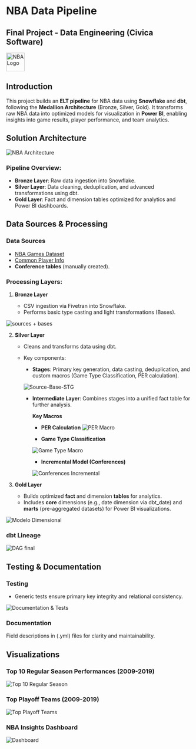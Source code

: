 # NBA Data Pipeline

## Final Project - Data Engineering (Civica Software)

<img src="https://upload.wikimedia.org/wikipedia/en/thumb/0/03/National_Basketball_Association_logo.svg/1200px-National_Basketball_Association_logo.svg.png" alt="NBA Logo" width="50"/>

## Introduction

This project builds an **ELT pipeline** for NBA data using **Snowflake** and **dbt**, following the **Medallion Architecture** (Bronze, Silver, Gold). It transforms raw NBA data into optimized models for visualization in **Power BI**, enabling insights into game results, player performance, and team analytics.

## Solution Architecture

![NBA Architecture](https://github.com/user-attachments/assets/31abab79-cf03-47a7-8ee8-65e63018f005)

### **Pipeline Overview**:

- **Bronze Layer**: Raw data ingestion into Snowflake.
- **Silver Layer**: Data cleaning, deduplication, and advanced transformations using dbt.
- **Gold Layer**: Fact and dimension tables optimized for analytics and Power BI dashboards.

## Data Sources & Processing

### **Data Sources**

- [NBA Games Dataset](https://www.kaggle.com/datasets/nathanlauga/nba-games)
- [Common Player Info](https://www.kaggle.com/datasets/wyattowalsh/basketball)
- **Conference tables** (manually created).


### **Processing Layers**:
1. **Bronze Layer**

    - CSV ingestion via Fivetran into Snowflake.
    - Performs basic type casting and light transformations (Bases).

![sources + bases](https://github.com/user-attachments/assets/86da7f6a-009e-42c9-9540-fc00b70bef63)

2. **Silver Layer**

    - Cleans and transforms data using dbt.
    - Key components:
        - **Stages**: Primary key generation, data casting, deduplication, and custom macros (Game Type Classification, PER calculation).
  
      ![Source-Base-STG](https://github.com/carleondel/nba_data_engineering/assets/140411658/14b195fc-035d-4c90-b867-1c714891a045)
      
        - **Intermediate Layer**: Combines stages into a unified fact table for further analysis.

          **Key Macros**
            - **PER Calculation**
           ![PER Macro](https://github.com/carleondel/nba_data_engineering/assets/140411658/14510df0-7163-49d5-9165-c46eff8d4a5d)
  
            - **Game Type Classification**

            ![Game Type Macro](https://github.com/carleondel/nba_data_engineering/assets/140411658/904a2deb-6e61-4b73-9fac-0de01f7d6261)

            - **Incremental Model (Conferences)**
      
            ![Conferences Incremental](https://github.com/carleondel/nba_data_engineering/assets/140411658/08c7c9c0-0fc8-461c-9c9d-3fef3dc81729)




3. **Gold Layer**

    - Builds optimized **fact** and dimension **tables** for analytics.
    - Includes **core** dimensions (e.g., date dimension via dbt_date) and **marts** (pre-aggregated datasets) for Power BI visualizations.

![Modelo Dimensional](https://github.com/user-attachments/assets/bd249e2c-bd39-4673-8692-2208fb4f8d47)

      
### dbt Lineage

![DAG final](https://github.com/user-attachments/assets/f5404d7f-85c1-47b5-add1-2c34a1b0c9af)



## Testing & Documentation

### Testing

- Generic tests ensure primary key integrity and relational consistency.

![Documentation & Tests](https://github.com/carleondel/nba_data_engineering/assets/140411658/e60f095f-0438-4d1d-a6ad-2050c9fbe14b)

### Documentation

Field descriptions in (.yml) files for clarity and maintainability.

## Visualizations

### Top 10 Regular Season Performances (2009-2019)

![Top 10 Regular Season](https://github.com/carleondel/nba_data_engineering/assets/140411658/162bd2c5-f84c-4284-88f6-98266a9bb7a1)

### Top Playoff Teams (2009-2019)

![Top Playoff Teams](https://github.com/carleondel/nba_data_engineering/assets/140411658/a176f4d0-1c86-4226-9e60-eb8c472c4d84)

### NBA Insights Dashboard

![Dashboard](https://github.com/user-attachments/assets/d4077d3b-c2f7-4e1f-badc-6e175f5147a8)
